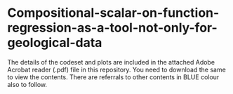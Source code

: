 # Compositional-scalar-on-function-regression-as-a-tool-not-only-for-geological-data

The details of the codeset and plots are included in the attached Adobe Acrobat reader (.pdf) file in this repository. 
You need to download the same to view the contents. There are referrals to other contents in BLUE colour also to follow.
